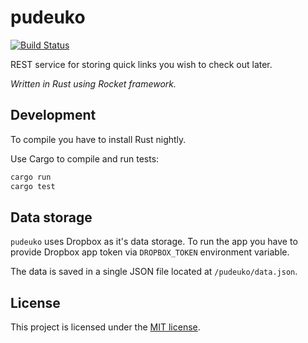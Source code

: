 # pudeuko
[![Build Status](https://travis-ci.org/Deseteral/pudeuko.svg?branch=master)](https://travis-ci.org/Deseteral/pudeuko)

REST service for storing quick links you wish to check out later.

*Written in Rust using Rocket framework.*

## Development
To compile you have to install Rust nightly.

Use Cargo to compile and run tests:
```sh
cargo run
cargo test
```

## Data storage
`pudeuko` uses Dropbox as it's data storage. To run the app you have to provide Dropbox app token
via  `DROPBOX_TOKEN` environment variable.

The data is saved in a single JSON file located at `/pudeuko/data.json`.

## License
This project is licensed under the [MIT license](LICENSE).
